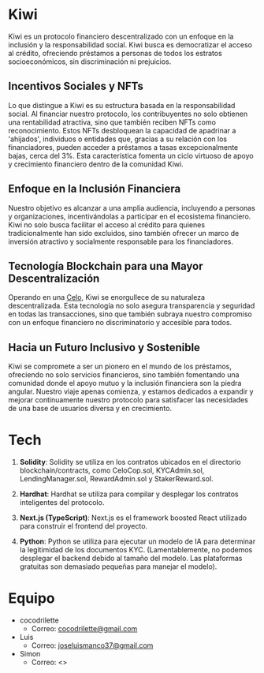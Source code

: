 # Kiwi

Kiwi es un protocolo financiero descentralizado con un enfoque en la
inclusión y la responsabilidad social. Kiwi busca es democratizar el
acceso al crédito, ofreciendo préstamos a personas de todos los estratos
socioeconómicos, sin discriminación ni prejuicios.

## Incentivos Sociales y NFTs

Lo que distingue a Kiwi es su estructura basada en la responsabilidad social.
Al financiar nuestro protocolo, los contribuyentes no solo obtienen una
rentabilidad atractiva, sino que también reciben NFTs como reconocimiento.
Estos NFTs desbloquean la capacidad de apadrinar a 'ahijados', individuos o
entidades que, gracias a su relación con los financiadores, pueden acceder
a préstamos a tasas excepcionalmente bajas, cerca del 3%. Esta característica
fomenta un ciclo virtuoso de apoyo y crecimiento financiero dentro de la
comunidad Kiwi.

## Enfoque en la Inclusión Financiera

Nuestro objetivo es alcanzar a una amplia audiencia, incluyendo a personas
y organizaciones, incentivándolas a participar en el ecosistema financiero.
Kiwi no solo busca facilitar el acceso al crédito para quienes
tradicionalmente han sido excluidos, sino también ofrecer un marco de
inversión atractivo y socialmente responsable para los financiadores.

## Tecnología Blockchain para una Mayor Descentralización

Operando en una [Celo](https://celo.org/), Kiwi se enorgullece de su
naturaleza descentralizada. Esta tecnología no solo asegura transparencia y
seguridad en todas las transacciones, sino que también subraya nuestro
compromiso con un enfoque financiero no discriminatorio y accesible para todos.

## Hacia un Futuro Inclusivo y Sostenible

Kiwi se compromete a ser un pionero en el mundo de los préstamos, ofreciendo
no solo servicios financieros, sino también fomentando una comunidad donde el
apoyo mutuo y la inclusión financiera son la piedra angular. Nuestro viaje
apenas comienza, y estamos dedicados a expandir y mejorar continuamente
nuestro protocolo para satisfacer las necesidades de una base de usuarios
diversa y en crecimiento.

# Tech

1. **Solidity**: Solidity se utiliza en los contratos ubicados en el directorio
   blockchain/contracts, como CeloCop.sol, KYCAdmin.sol, LendingManager.sol,
   RewardAdmin.sol y StakerReward.sol.

2. **Hardhat**: Hardhat se utiliza para compilar y desplegar los contratos
   inteligentes del protocolo.

3. **Next.js (TypeScript)**: Next.js es el framework boosted React utilizado
   para construir el frontend del proyecto.

4. **Python**: Python se utiliza para ejecutar un modelo de IA para determinar
   la legitimidad de los documentos KYC. (Lamentablemente, no podemos
   desplegar el backend debido al tamaño del modelo. Las plataformas gratuitas
   son demasiado pequeñas para manejar el modelo).

# Equipo

- cocodrilette
  - Correo: <cocodrilette@gmail.com>
- Luis
  - Correo: <joseluismanco37@gmail.com>
- Simon
  - Correo: <>

